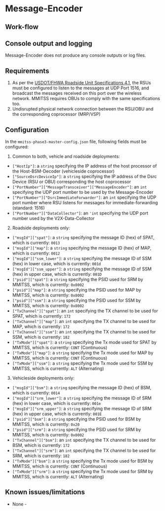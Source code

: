 
# Message-Encoder

## Work-flow

## Console output and logging
Message-Encoder does not produce any console outputs or log files.

## Requirements
1. As per the [USDOT/FHWA Roadside Unit Specifications 4.1](https://cflsmartroads.com/projects/CV_Testing/USDOT%20RSU%20Specification%204%201_Final_R1.pdf), the RSUs must be configured to listen to the messages at UDP Port 1516, and broadcast the messages received on this port over the wireless network. MMITSS requires OBUs to comply with the same specifications too.
2. Undisrupted physical network connection between the RSU/OBU and the corresponding coprocessor (MRP/VSP)

## Configuration
In the `mmitss-phase3-master-config.json` file, following fields must be configured:
1. Common to both, vehicle and roadside deployments:
  - `["HostIp"]`: a `string` specifying the IP address of the host processor of the Host-BSM-Decoder (vehicleside coprocessor)
  - `["SourceDsrcDeviceIp"]`: a `string` specifying the IP address of the Dsrc Device (RSU or OBU) corresponding the host coprocessor
  - `["PortNumber"]["MessageTransceiver"]["MessageEncoder"]`: an `int` specifying the UDP port number to be used by the Message-Encoder
  - `["PortNumber"]["DsrcImmediateForwarder"]`: an `int` specifying the UDP port number where RSU listens for messages for immediate-forwarding (standard: 1516)
  - `["PortNumber"]["DataCollector"]`: an `'int` specifying the UDP port number used by the V2X-Data-Collector
2. Roadside deployments only:
  - `["msgId"]["spat"]`: a `string` specifying the message ID (hex) of SPAT, which is currently: `0013`
  - `["msgId"]["map"]`: a `string` specifying the message ID (hex) of MAP, which is currently: `0012`
  - `["msgId"]["ssm_lower"]`: a `string` specifying the message ID of SSM (hex) in lower case, which is currently: `001d`
  - `["msgId"]["ssm_upper"]`: a `string` specifying the message ID of SSM (hex) in upper case, which is currently: `001D`
  - `["psid"]["spat"]`: a `string` specifying the PSID used for SRM by MMITSS, which is currently: `0x8002`
  - `["psid"]["map"]`: a `string` specifying the PSID used for MAP by MMITSS, which is currently: `0x8002`
  - `["psid"]["ssm"]`: a `string` specifying the PSID used for SSM by MMITSS, which is currently: `0x8002`
  - `["TxChannel"]["spat"]`: an `int` specifying the TX channel to be used for SPAT, which is currently: `172`
  - `["TxChannel"]["map"]`: an `int` specifying the TX channel to be used for MAP, which is currently: `172`
  - `["TxChannel"]["ssm"]`: an `int` specifying the TX channel to be used for SSM, which is currently: `182`
  - `["TxMode"]["spat"]`: a `string` specifying the Tx mode used for SPAT by MMITSS, which is currently: `CONT` (Continuous)
  - `["TxMode"]["map"]`: a `string` specifying the Tx mode used for MAP by MMITSS, which is currently: `CONT` (Continuous)
  - `["TxMode"]["ssm"]`: a `string` specifying the Tx mode used for SSM by MMITSS, which is currently: `ALT` (Alternating)
3. Vehicleside deployments only:
  - `["msgId"]["bsm"]`: a `string` specifying the message ID (hex) of BSM, which is currently: `0014`
  - `["msgId"]["srm_lower"]`: a `string` specifying the message ID of SRM (hex) in lower case, which is currently: `001e`
  - `["msgId"]["srm_upper"]`: a `string` specifying the message ID of SRM (hex) in upper case, which is currently: `001E`
  - `["psid"]["bsm"]`: a `string` specifying the PSID used for BSM by MMITSS, which is currently: `0x20`
  - `["psid"]["srm"]`: a `string` specifying the PSID used for SRM by MMITSS, which is currently: `0x8002`
  - `["TxChannel"]["bsm"]`: an `int` specifying the TX channel to be used for BSM, which is currently: `172`
  - `["TxChannel"]["srm"]`: an `int` specifying the TX channel to be used for SRM, which is currently: `182`
  - `["TxMode"]["bsm"]`: a `string` specifying the Tx mode used for BSM by MMITSS, which is currently: `CONT` (Continuous)
  - `["TxMode"]["srm"]`: a `string` specifying the Tx mode used for SRM by MMITSS, which is currently: `ALT` (Alternating)

## Known issues/limitations
- None -
